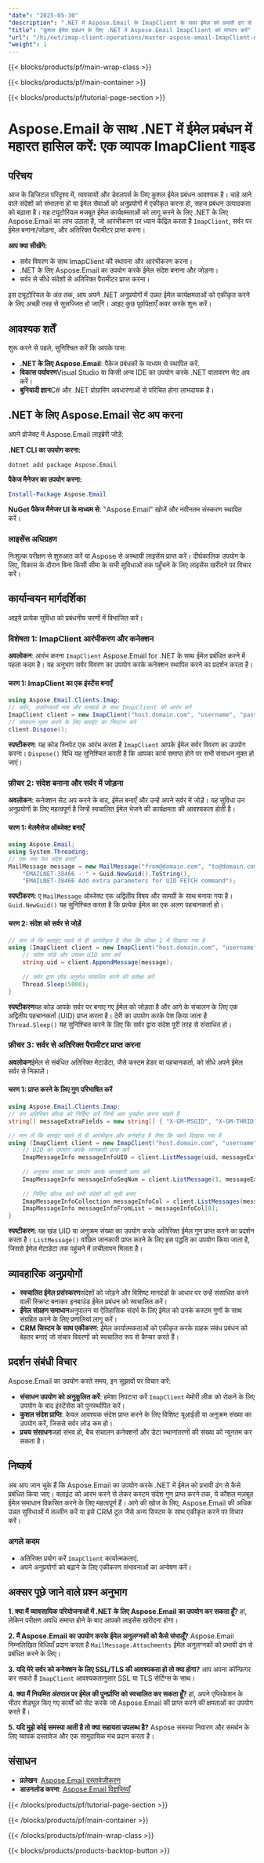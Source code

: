 ```yaml
---
"date": "2025-05-30"
"description": ".NET में Aspose.Email के ImapClient के साथ ईमेल को प्रभावी ढंग से प्रबंधित करना सीखें। यह गाइड क्लाइंट को आरंभ करना, संदेश बनाना/जोड़ना, और ईमेल पैरामीटर प्राप्त करना शामिल करता है।"
"title": "कुशल ईमेल प्रबंधन के लिए .NET में Aspose.Email ImapClient को मास्टर करें"
"url": "/hi/net/imap-client-operations/master-aspose-email-ImapClient-net-email-management/"
"weight": 1
---
```


{{< blocks/products/pf/main-wrap-class >}}

{{< blocks/products/pf/main-container >}}

{{< blocks/products/pf/tutorial-page-section >}}
# Aspose.Email के साथ .NET में ईमेल प्रबंधन में महारत हासिल करें: एक व्यापक ImapClient गाइड

## परिचय

आज के डिजिटल परिदृश्य में, व्यवसायों और डेवलपर्स के लिए कुशल ईमेल प्रबंधन आवश्यक है। चाहे आने वाले संदेशों को संभालना हो या ईमेल सेवाओं को अनुप्रयोगों में एकीकृत करना हो, सहज प्रबंधन उत्पादकता को बढ़ाता है। यह ट्यूटोरियल मजबूत ईमेल कार्यक्षमताओं को लागू करने के लिए .NET के लिए Aspose.Email का लाभ उठाता है, जो आरंभीकरण पर ध्यान केंद्रित करता है `ImapClient`, सर्वर पर ईमेल बनाना/जोड़ना, और अतिरिक्त पैरामीटर प्राप्त करना।

**आप क्या सीखेंगे:**
- सर्वर विवरण के साथ ImapClient की स्थापना और आरंभीकरण करना।
- .NET के लिए Aspose.Email का उपयोग करके ईमेल संदेश बनाना और जोड़ना।
- सर्वर से सीधे संदेशों से अतिरिक्त पैरामीटर प्राप्त करना।

इस ट्यूटोरियल के अंत तक, आप अपने .NET अनुप्रयोगों में उन्नत ईमेल कार्यक्षमताओं को एकीकृत करने के लिए अच्छी तरह से सुसज्जित हो जाएँगे। आइए कुछ पूर्वापेक्षाएँ कवर करके शुरू करें।

## आवश्यक शर्तें

शुरू करने से पहले, सुनिश्चित करें कि आपके पास:
- **.NET के लिए Aspose.Email**: पैकेज प्रबंधकों के माध्यम से स्थापित करें.
- **विकास पर्यावरण**Visual Studio या किसी अन्य IDE का उपयोग करके .NET वातावरण सेट अप करें।
- **बुनियादी ज्ञान**C# और .NET प्रोग्रामिंग अवधारणाओं से परिचित होना लाभदायक है।

## .NET के लिए Aspose.Email सेट अप करना

अपने प्रोजेक्ट में Aspose.Email लाइब्रेरी जोड़ें:

**.NET CLI का उपयोग करना:**
```shell
dotnet add package Aspose.Email
```

**पैकेज मैनेजर का उपयोग करना:**
```powershell
Install-Package Aspose.Email
```

**NuGet पैकेज मैनेजर UI के माध्यम से**: "Aspose.Email" खोजें और नवीनतम संस्करण स्थापित करें।

### लाइसेंस अधिग्रहण

निःशुल्क परीक्षण से शुरुआत करें या Aspose से अस्थायी लाइसेंस प्राप्त करें। दीर्घकालिक उपयोग के लिए, विकास के दौरान बिना किसी सीमा के सभी सुविधाओं तक पहुँचने के लिए लाइसेंस खरीदने पर विचार करें।

## कार्यान्वयन मार्गदर्शिका

आइये प्रत्येक सुविधा को प्रबंधनीय चरणों में विभाजित करें।

### विशेषता 1: ImapClient आरंभीकरण और कनेक्शन

**अवलोकन**: आरंभ करना `ImapClient` Aspose.Email for .NET के साथ ईमेल प्रबंधित करने में पहला कदम है। यह अनुभाग सर्वर विवरण का उपयोग करके कनेक्शन स्थापित करने का प्रदर्शन करता है।

#### चरण 1: ImapClient का एक इंस्टेंस बनाएँ
```csharp
using Aspose.Email.Clients.Imap;
// सर्वर, उपयोगकर्ता नाम और पासवर्ड के साथ ImapClient को आरंभ करें
ImapClient client = new ImapClient("host.domain.com", "username", "password");
// संसाधन मुक्त करने के लिए क्लाइंट का निपटान करें
client.Dispose();
```
**स्पष्टीकरण**: यह कोड स्निपेट एक आरंभ करता है `ImapClient` आपके ईमेल सर्वर विवरण का उपयोग करना। `Dispose()` विधि यह सुनिश्चित करती है कि आपका कार्य समाप्त होने पर सभी संसाधन मुक्त हो जाएं।

### फ़ीचर 2: संदेश बनाना और सर्वर में जोड़ना

**अवलोकन**: कनेक्शन सेट अप करने के बाद, ईमेल बनाएँ और उन्हें अपने सर्वर में जोड़ें। यह सुविधा उन अनुप्रयोगों के लिए महत्वपूर्ण है जिन्हें स्वचालित ईमेल भेजने की कार्यक्षमता की आवश्यकता होती है।

#### चरण 1: मेलमैसेज ऑब्जेक्ट बनाएँ
```csharp
using Aspose.Email;
using System.Threading;
// एक नया मेल संदेश बनाएँ
MailMessage message = new MailMessage("from@domain.com", "to@domain.com",
    "EMAILNET-38466 - " + Guid.NewGuid().ToString(),
    "EMAILNET-38466 Add extra parameters for UID FETCH command");
```
**स्पष्टीकरण**: ए `MailMessage` ऑब्जेक्ट एक अद्वितीय विषय और सामग्री के साथ बनाया गया है। `Guid.NewGuid()` यह सुनिश्चित करता है कि प्रत्येक ईमेल का एक अलग पहचानकर्ता हो।

#### चरण 2: संदेश को सर्वर से जोड़ें
```csharp
// मान लें कि क्लाइंट पहले से ही आरंभीकृत है जैसा कि फ़ीचर 1 में दिखाया गया है
using (ImapClient client = new ImapClient("host.domain.com", "username", "password")) {
    // संदेश जोड़ें और उसका UID प्राप्त करें
    string uid = client.AppendMessage(message);
    
    // सर्वर द्वारा एपेंड अनुरोध संसाधित करने की प्रतीक्षा करें
    Thread.Sleep(5000);
}
```
**स्पष्टीकरण**यह कोड आपके सर्वर पर बनाए गए ईमेल को जोड़ता है और आगे के संचालन के लिए एक अद्वितीय पहचानकर्ता (UID) प्राप्त करता है। देरी का उपयोग करके पेश किया जाता है `Thread.Sleep()` यह सुनिश्चित करने के लिए कि सर्वर द्वारा संदेश पूरी तरह से संसाधित हो।

### फ़ीचर 3: सर्वर से अतिरिक्त पैरामीटर प्राप्त करना

**अवलोकन**ईमेल से संबंधित अतिरिक्त मेटाडेटा, जैसे कस्टम हेडर या पहचानकर्ता, को सीधे अपने ईमेल सर्वर से निकालें।

#### चरण 1: प्राप्त करने के लिए गुण परिभाषित करें
```csharp
using Aspose.Email.Clients.Imap;
// उन अतिरिक्त फ़ील्ड को निर्दिष्ट करें जिन्हें आप पुनर्प्राप्त करना चाहते हैं
string[] messageExtraFields = new string[] { "X-GM-MSGID", "X-GM-THRID" };

// मान लें कि क्लाइंट पहले से ही आरंभीकृत और कनेक्टेड है जैसा कि पहले दिखाया गया है
using (ImapClient client = new ImapClient("host.domain.com", "username", "password")) {
    // UID का उपयोग करके जानकारी प्राप्त करें
    ImapMessageInfo messageInfoUID = client.ListMessage(uid, messageExtraFields);
    
    // अनुक्रम संख्या का उपयोग करके जानकारी प्राप्त करें
    ImapMessageInfo messageInfoSeqNum = client.ListMessage(1, messageExtraFields);
    
    // निर्दिष्ट फ़ील्ड वाले सभी संदेशों की सूची बनाएं
    ImapMessageInfoCollection messageInfoCol = client.ListMessages(messageExtraFields);
    ImapMessageInfo messageInfoFromList = messageInfoCol[0];
}
```
**स्पष्टीकरण**: यह खंड UID या अनुक्रम संख्या का उपयोग करके अतिरिक्त ईमेल गुण प्राप्त करने का प्रदर्शन करता है। `ListMessage()` वांछित जानकारी प्राप्त करने के लिए इस पद्धति का उपयोग किया जाता है, जिससे ईमेल मेटाडेटा तक पहुंचने में लचीलापन मिलता है।

## व्यावहारिक अनुप्रयोगों

- **स्वचालित ईमेल प्रसंस्करण**संदेशों को जोड़ने और विशिष्ट मानदंडों के आधार पर उन्हें संसाधित करने वाली स्क्रिप्ट बनाकर इनबाउंड ईमेल प्रबंधन को स्वचालित करें।
- **ईमेल संग्रहण समाधान**अनुपालन या ऐतिहासिक संदर्भ के लिए ईमेल को उनके कस्टम गुणों के साथ संग्रहित करने के लिए प्रणालियां लागू करें।
- **CRM सिस्टम के साथ एकीकरण**: ईमेल कार्यात्मकताओं को एकीकृत करके ग्राहक संबंध प्रबंधन को बेहतर बनाएं जो संचार विवरणों को स्वचालित रूप से कैप्चर करते हैं।

## प्रदर्शन संबंधी विचार

Aspose.Email का उपयोग करते समय, इन सुझावों पर विचार करें:
- **संसाधन उपयोग को अनुकूलित करें**: हमेशा निपटारा करें `ImapClient` मेमोरी लीक को रोकने के लिए उपयोग के बाद इंस्टेंसेस को पुनर्स्थापित करें।
- **कुशल संदेश प्राप्ति**: केवल आवश्यक संदेश प्राप्त करने के लिए विशिष्ट यूआईडी या अनुक्रम संख्या का उपयोग करें, जिससे सर्वर लोड कम हो।
- **प्रचय संसाधन**जहां संभव हो, बैच संचालन कनेक्शनों और डेटा स्थानांतरणों की संख्या को न्यूनतम कर सकता है।

## निष्कर्ष

अब आप जान चुके हैं कि Aspose.Email का उपयोग करके .NET में ईमेल को प्रभावी ढंग से कैसे प्रबंधित किया जाए। क्लाइंट को आरंभ करने से लेकर कस्टम संदेश गुण प्राप्त करने तक, ये कौशल मज़बूत ईमेल समाधान विकसित करने के लिए महत्वपूर्ण हैं। आगे की खोज के लिए, Aspose.Email की अधिक उन्नत सुविधाओं में तल्लीन करें या इसे CRM टूल जैसे अन्य सिस्टम के साथ एकीकृत करने पर विचार करें।

### अगले कदम
- अतिरिक्त प्रयोग करें `ImapClient` कार्यात्मकताएं.
- अपने अनुप्रयोगों को बढ़ाने के लिए एकीकरण संभावनाओं का अन्वेषण करें।

## अक्सर पूछे जाने वाले प्रश्न अनुभाग

**1. क्या मैं व्यावसायिक परियोजनाओं में .NET के लिए Aspose.Email का उपयोग कर सकता हूँ?**
हां, लेकिन परीक्षण अवधि समाप्त होने के बाद आपको लाइसेंस खरीदना होगा।

**2. मैं Aspose.Email का उपयोग करके ईमेल अनुलग्नकों को कैसे संभालूँ?**
Aspose.Email निम्नलिखित विधियाँ प्रदान करता है `MailMessage.Attachments` ईमेल अनुलग्नकों को प्रभावी ढंग से प्रबंधित करने के लिए।

**3. यदि मेरे सर्वर को कनेक्शन के लिए SSL/TLS की आवश्यकता हो तो क्या होगा?**
आप अपना कॉन्फ़िगर कर सकते हैं `ImapClient` आवश्यकतानुसार SSL या TLS सेटिंग्स के साथ।

**4. क्या मैं नियमित अंतराल पर ईमेल की पुनर्प्राप्ति को स्वचालित कर सकता हूँ?**
हां, अपने एप्लिकेशन के भीतर शेड्यूल किए गए कार्यों को सेट करके जो Aspose.Email की प्राप्त करने की क्षमताओं का उपयोग करते हैं।

**5. यदि मुझे कोई समस्या आती है तो क्या सहायता उपलब्ध है?**
Aspose समस्या निवारण और समर्थन के लिए व्यापक दस्तावेज और एक सामुदायिक मंच प्रदान करता है।

## संसाधन
- **प्रलेखन**: [Aspose.Email दस्तावेज़ीकरण](https://reference.aspose.com/email/net/)
- **डाउनलोड करना**: [Aspose.Email विज्ञप्तियाँ](https://releases.aspose.com/email/net)

{{< /blocks/products/pf/tutorial-page-section >}}

{{< /blocks/products/pf/main-container >}}

{{< /blocks/products/pf/main-wrap-class >}}

{{< blocks/products/products-backtop-button >}}